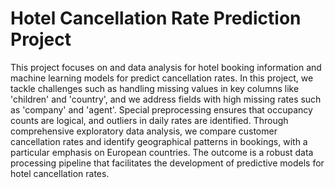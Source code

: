 # Hotel Cancellation Rate Prediction Project
This project focuses on and data analysis for hotel booking information and machine learning models for predict cancellation rates. In this project, we tackle challenges such as handling missing values in key columns like 'children' and 'country', and we address fields with high missing rates such as 'company' and 'agent'. Special preprocessing ensures that occupancy counts are logical, and outliers in daily rates are identified. Through comprehensive exploratory data analysis, we compare customer cancellation rates and identify geographical patterns in bookings, with a particular emphasis on European countries. The outcome is a robust data processing pipeline that facilitates the development of predictive models for hotel cancellation rates.



